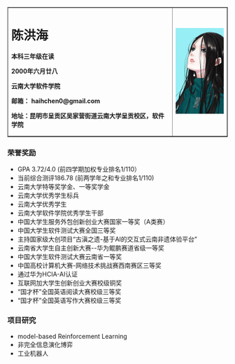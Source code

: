 <table border="1">
  <tr>
    <td width="75%">
      <h1>陈洪海</h1>
      <p><b>本科三年级在读</b></p>
      <p><b>2000年六月廿八</b></p>
      <p><b>云南大学软件学院</b></p>
      <p><b>邮箱： haihchen0@gmail.com</b></p>
      <p><b>地址：昆明市呈贡区吴家营街道云南大学呈贡校区，软件学院</b></p>
    </td>
    <td width="25%">
      <img src="https://github.com/Codetroubler/haihchen0.github.com/blob/master/%E5%AE%9D%E5%84%BF%E5%A7%90.jpg" width="100%">    
    </td>
  </tr>
</table>

### 荣誉奖励
- GPA 3.72/4.0 (前四学期加权专业排名1/110）
- 当前综合测评186.78 (前两学年之和专业排名1/110)
- 云南大学特等奖学金、一等奖学金
- 云南大学优秀学生标兵
- 云南大学优秀学生
- 云南大学软件学院优秀学生干部
- 中国大学生服务外包创新创业大赛国家一等奖（A类赛）
- 中国大学生软件测试大赛全国三等奖
- 主持国家级大创项目“古滇之遗-基于AI的交互式云南非遗体验平台”
- 云南省大学生自主创新大赛--华为鲲鹏赛道省级一等奖
- 中国大学生软件测试大赛云南省一等奖
- 中国高校计算机大赛-网络技术挑战赛西南赛区三等奖
- 通过华为HCIA-AI认证
- 互联网加大学生创新创业大赛校级铜奖
- “国才杯”全国英语阅读大赛校级三等奖
- “国才杯”全国英语写作大赛校级三等奖

### 项目研究
- model-based Reinforcement Learning
- 非完全信息演化博弈
- 工业机器人
